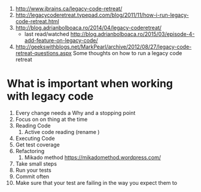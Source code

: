 1. http://www.jbrains.ca/legacy-code-retreat/ 
1. http://legacycoderetreat.typepad.com/blog/2011/11/how-i-run-legacy-code-retreat.html
1. http://blog.adrianbolboaca.ro/2014/04/legacy-coderetreat/
   * last read/watched http://blog.adrianbolboaca.ro/2015/03/episode-4-add-feature-on-legacy-code/
1. http://geekswithblogs.net/MarkPearl/archive/2012/08/27/legacy-code-retreat-questions.aspx
   Some thoughts on how to run a legacy code retreat

# What is important when working with legacy code
1. Every change needs a Why and a stopping point
1. Focus on on thing at the time
1. Reading Code
   1. Active code reading (rename )
1. Executing Code
1. Get test coverage
1. Refactoring
   1. Mikado method https://mikadomethod.wordpress.com/   
1. Take small steps
1. Run your tests
1. Commit often 
1. Make sure that your test are failing in the way you expect them to

